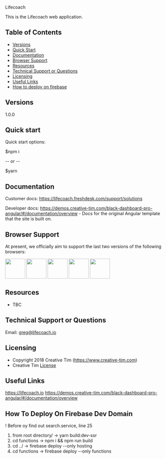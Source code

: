 Lifecoach

This is the Lifecoach web application.

## Table of Contents

* [Versions](#versions)
* [Quick Start](#quick-start)
* [Documentation](#documentation)
* [Browser Support](#browser-support)
* [Resources](#resources)
* [Technical Support or Questions](#technical-support-or-questions)
* [Licensing](#licensing)
* [Useful Links](#useful-links)
* [How to deploy on firebase](#how-to-deploy-on-firebase)


## Versions

1.0.0


## Quick start

Quick start options:

$npm i

-- or --

$yarn


## Documentation

Customer docs: https://lifecoach.freshdesk.com/support/solutions

Developer docs: https://demos.creative-tim.com/black-dashboard-pro-angular/#/documentation/overview - Docs for the original Angular template that the site is built on.


## Browser Support

At present, we officially aim to support the last two versions of the following browsers:

<img src="https://s3.amazonaws.com/creativetim_bucket/github/browser/chrome.png" width="64" height="64"> <img src="https://s3.amazonaws.com/creativetim_bucket/github/browser/firefox.png" width="64" height="64"> <img src="https://s3.amazonaws.com/creativetim_bucket/github/browser/edge.png" width="64" height="64"> <img src="https://s3.amazonaws.com/creativetim_bucket/github/browser/safari.png" width="64" height="64"> <img src="https://s3.amazonaws.com/creativetim_bucket/github/browser/opera.png" width="64" height="64">


## Resources

- TBC

## Technical Support or Questions

Email: greg@lifecoach.io

## Licensing

- Copyright 2018 Creative Tim (https://www.creative-tim.com)
- Creative Tim [License](https://www.creative-tim.com/license)

## Useful Links

https://lifecoach.io
https://demos.creative-tim.com/black-dashboard-pro-angular/#/documentation/overview

## How To Deploy On Firebase Dev Domain
! Before oy find out search.service, line 25
1. from root directory/ -> yarn build:dev-ssr
2. cd functions -> npm i && npm run build
3. cd ../ -> firebase deploy --only hosting
4. cd functions -> firebase deploy --only functions
 

